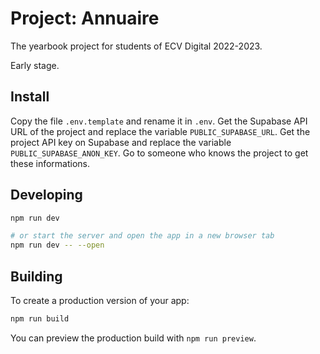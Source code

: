 # Project: Annuaire

The yearbook project for students of ECV Digital 2022-2023.

Early stage.

## Install

Copy the file `.env.template` and rename it in `.env`.
Get the Supabase API URL of the project and replace the variable `PUBLIC_SUPABASE_URL`.
Get the project API key on Supabase and replace the variable `PUBLIC_SUPABASE_ANON_KEY`.
Go to someone who knows the project to get these informations.

## Developing

```bash
npm run dev

# or start the server and open the app in a new browser tab
npm run dev -- --open
```

## Building

To create a production version of your app:

```bash
npm run build
```

You can preview the production build with `npm run preview`.

